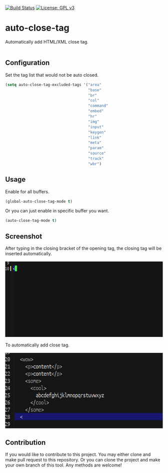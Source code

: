 [![Build Status](https://travis-ci.com/jcs090218/auto-close-tag.svg?branch=master)](https://travis-ci.com/jcs090218/auto-close-tag)
[![License: GPL v3](https://img.shields.io/badge/License-GPL%20v3-blue.svg)](https://www.gnu.org/licenses/gpl-3.0)


# auto-close-tag #

Automatically add HTML/XML close tag.<br/><br/>


## Configuration ##
Set the tag list that would not be auto closed.
```el
(setq auto-close-tag-excluded-tags '("area"
                                     "base"
                                     "br"
                                     "col"
                                     "command"
                                     "embed"
                                     "hr"
                                     "img"
                                     "input"
                                     "keygen"
                                     "link"
                                     "meta"
                                     "param"
                                     "source"
                                     "track"
                                     "wbr")
```


## Usage ##
Enable for all buffers.
```el
(global-auto-close-tag-mode t)
```
Or you can just enable in specific buffer you want.
```el
(auto-close-tag-mode t)
```


## Screenshot ##
After typing in the closing bracket of the opening tag, the closing tag
will be inserted automatically. <br/><br/>
<img src="./screenshot/auto-close-tag-demo-1.gif" width="600" height="241"/>

To automatically add close tag. <br/><br/>
<img src="./screenshot/auto-close-tag-demo-2.gif" width="600" height="241"/>


## Contribution ##
If you would like to contribute to this project. You may either
clone and make pull request to this repository. Or you can
clone the project and make your own branch of this tool. Any
methods are welcome!
